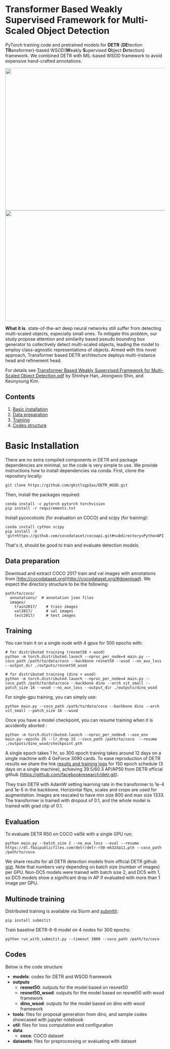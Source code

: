 Transformer Based Weakly Supervised Framework for Multi-Scaled Object Detection
========

PyTorch training code and pretrained models for **DETR** (**DE**tection **TR**ansformer)-based WSOD(**W**eakly **S**upervised **O**bject **D**etection) framework.
We combined DETR with MIL-based WSOD framework to avoid expensive hand-crafted annotations. 

<img src="https://github.com/gkstlsgp3as/DETR_WSOD/assets/58411517/2108a55b-737c-4a1d-8e3a-cab25c7f36cf" width="700" height="450" align="center"/>
<img src="https://github.com/gkstlsgp3as/DETR_WSOD/assets/58411517/13339f8c-5476-4379-844e-bdb427f30d42" width="700" height="350" align="center"/>

**What it is**. 
state-of-the-art deep neural networks still suffer from detecting multi-scaled objects, especially small ones. To mitigate this problem, our study propose attention and similarity based pseudo bounding box generator to collectively detect multi-scaled objects, leading the model to employ class-agnostic representations of objects. Armed with this novel approach, Transformer based DETR architecture deploys multi-instance head and refinement head. 

For details see [Transformer Based Weakly Supervised Framework for Multi-Scaled Object Detection.pdf](https://github.com/gkstlsgp3as/DETR_WSOD/files/12116139/Transformer.Based.Weakly.Supervised.Framework.for.Multi-Scaled.Object.Detection.pdf) by Shinhye Han, Jeongwoo Shin, and Keunyoung Kim.

## Contents

1. [Basic installation](#basic-installation)
2. [Data preparation](#data-preparation)
3. [Training](#training)
4. [Codes structure](#codes)

# Basic Installation
There are no extra compiled components in DETR and package dependencies are minimal,
so the code is very simple to use. We provide instructions how to install dependencies via conda.
First, clone the repository locally:
```
git clone https://github.com/gkstlsgp3as/DETR_WSOD.git
```
Then, install the packages required:
```
conda install -c pytorch pytorch torchvision
pip install -r requirements.txt
```
Install pycocotools (for evaluation on COCO) and scipy (for training):
```
conda install cython scipy
pip install -U 'git+https://github.com/cocodataset/cocoapi.git#subdirectory=PythonAPI'
```
That's it, should be good to train and evaluate detection models.


## Data preparation

Download and extract COCO 2017 train and val images with annotations from
[http://cocodataset.org](http://cocodataset.org/#download).
We expect the directory structure to be the following:
```
path/to/coco/
  annotations/  # annotation json files
  images/
    train2017/    # train images
    val2017/      # val images
    test2017/     # test images
```

## Training
You can train it on a single node with 4 gpus for 300 epochs with:

```shell
# for distributed training (resnet50 + wsod)
python -m torch.distributed.launch --nproc_per_node=4 main.py --coco_path /path/to/data/coco --backbone resnet50 --wsod --no_aux_loss --output_dir ./outputs/resnet50_wsod

# for distributed training (dino + wsod)
python -m torch.distributed.launch --nproc_per_node=4 main.py --coco_path /path/to/data/coco --backbone dino --arch vit_small --patch_size 16 --wsod --no_aux_loss --output_dir ./outputs/dino_wsod
```

For single-gpu training, you can simply use:
```
python main.py --coco_path /path/to/data/coco --backbone dino --arch vit_small --patch_size 16 --wsod 
```

Once you have a model checkpoint, you can resume training when it is accidently aborted :
```
python -m torch.distributed.launch --nproc_per_node=8 --use_env main.py--epochs 25 --lr_drop 15 --coco_path /path/to/coco  --resume ./outputs/dino_wsod/checkpoint.pth
```

A single epoch takes 1 hr, so 300 epoch training
takes around 12 days on a single machine with 4 GeForce 3090 cards.
To ease reproduction of DETR results we share the link
[results and training logs](https://gist.github.com/szagoruyko/b4c3b2c3627294fc369b899987385a3f)
for 150 epoch schedule (3 days on a single machine), achieving 39.5/60.3 AP/AP50 from DETR official github (https://github.com/facebookresearch/detr.git).

They train DETR with AdamW setting learning rate in the transformer to 1e-4 and 1e-5 in the backbone.
Horizontal flips, scales and crops are used for augmentation.
Images are rescaled to have min size 800 and max size 1333.
The transformer is trained with dropout of 0.1, and the whole model is trained with grad clip of 0.1.

## Evaluation
To evaluate DETR R50 on COCO val5k with a single GPU run:
```
python main.py --batch_size 2 --no_aux_loss --eval --resume https://dl.fbaipublicfiles.com/detr/detr-r50-e632da11.pth --coco_path /path/to/coco
```
We share results for all DETR detection models from official DETR github 
[gist](https://gist.github.com/szagoruyko/9c9ebb8455610958f7deaa27845d7918).
Note that numbers vary depending on batch size (number of images) per GPU.
Non-DC5 models were trained with batch size 2, and DC5 with 1,
so DC5 models show a significant drop in AP if evaluated with more
than 1 image per GPU.

## Multinode training
Distributed training is available via Slurm and [submitit](https://github.com/facebookincubator/submitit):
```
pip install submitit
```
Train baseline DETR-6-6 model on 4 nodes for 300 epochs:
```
python run_with_submitit.py --timeout 3000 --coco_path /path/to/coco
```

## Codes
Below is the code structure

- **models**: codes for DETR and WSOD framework
- **outputs**
    - **resnet50**: outputs for the model based on resnet50
    - **resnet50_wsod**: outputs for the model based on resnet50 with wsod framework
    - **dino_wsod**: outputs for the model based on dino with wsod framework
- **tools**: files for proposal generation from dino, and sample codes showcased with jupyter notebook
- **util**: files for loss computation and configuration
- **data**
    - **coco**: COCO dataset
- **datasets**: files for preprocessing or evaluating with dataset


